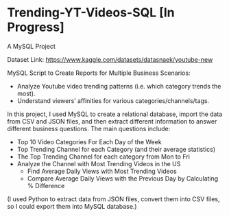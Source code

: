 # Trending-YT-Videos-SQL [In Progress]
A MySQL Project

Dataset Link: https://www.kaggle.com/datasets/datasnaek/youtube-new

MySQL Script to Create Reports for Multiple Business Scenarios:
+ Analyze Youtube video trending patterns (i.e. which category trends the most).
+ Understand viewers’ affinities for various categories/channels/tags.

In this project, I used MySQL to create a relational database, import the data from CSV and JSON files, and then extract different information to answer different business questions. The main questions include: 
+ Top 10 Video Categories For Each Day of the Week
+ Top Trending Channel for each Category (and their average statistics)
+ The Top Trending Channel for each category from Mon to Fri
+ Analyze the Channel with Most Trending Videos in the US
  + Find Average Daily Views with Most Trending Videos
  + Compare Average Daily Views with the Previous Day by Calculating % Difference

(I used Python to extract data from JSON files, convert them into CSV files, so I could export them into MySQL database.)
